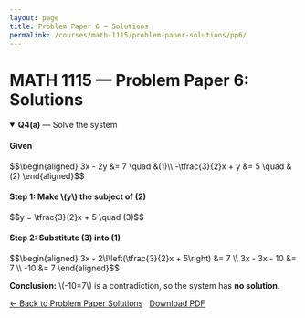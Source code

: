 ```yaml
---
layout: page
title: Problem Paper 6 — Solutions
permalink: /courses/math-1115/problem-paper-solutions/pp6/
---
```


# MATH 1115 — Problem Paper 6: Solutions


<details open>
  <summary><strong>Q4(a)</strong> — Solve the system</summary>

  <h4>Given</h4>
  <p>
    $$\begin{aligned}
      3x - 2y &= 7 \quad &(1)\\
      -\tfrac{3}{2}x + y &= 5 \quad &(2)
    \end{aligned}$$
  </p>

  <h4>Step 1: Make \(y\) the subject of (2)</h4>
  <p>
    $$y = \tfrac{3}{2}x + 5 \quad (3)$$
  </p>

  <h4>Step 2: Substitute (3) into (1)</h4>
  <p>
    $$\begin{aligned}
      3x - 2\!\left(\tfrac{3}{2}x + 5\right) &= 7 \\
      3x - 3x - 10 &= 7 \\
      -10 &= 7
    \end{aligned}$$
  </p>

  <p><strong>Conclusion:</strong> \(-10=7\) is a contradiction, so the system has <strong>no solution</strong>.</p>
</details>



















<script>
  window.MathJax = { tex: { inlineMath: [['\\(','\\)']], displayMath: [['\\[','\\]']] } };
</script>
<script src="https://cdn.jsdelivr.net/npm/mathjax@3/es5/tex-mml-chtml.js" async></script>


<a class="btn" href="{{ '/courses/math-1115/problem-paper-solutions/' | relative_url }}">← Back to Problem Paper Solutions</a>
&nbsp;
<a class="btn" href="{{ '/courses/math-1115/problem-paper-solutions/pp6/pp6-solutions.pdf' | relative_url }}">Download PDF</a>

